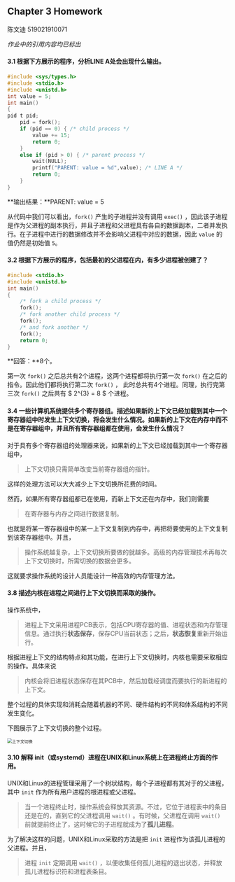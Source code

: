 ## Chapter 3 Homework
陈文迪 519021910071

*作业中的引用内容均已标出*

#### 3.1 根据下方展示的程序，分析LINE A处会出现什么输出。

```c++
#include <sys/types.h>
#include <stdio.h>
#include <unistd.h>
int value = 5;
int main()
{
pid t pid;
	pid = fork();
	if (pid == 0) { /* child process */
		value += 15;
		return 0;
	}
	else if (pid > 0) { /* parent process */
		wait(NULL);
		printf("PARENT: value = %d",value); /* LINE A */
		return 0;
	}
}
```

**输出结果：**PARENT: value = 5

从代码中我们可以看出，```fork()``` 产生的子进程并没有调用 ```exec()``` ，因此该子进程是作为父进程的副本执行，并且子进程和父进程具有各自的数据副本，二者并发执行。在子进程中进行的数据修改并不会影响父进程中对应的数据，因此 ```value``` 的值仍然是初始值 ```5```。

#### 3.2 根据下方展示的程序，包括最初的父进程在内，有多少进程被创建了？

```c++
#include <stdio.h>
#include <unistd.h>
int main()
{
	/* fork a child process */
	fork();
	/* fork another child process */
	fork();
	/* and fork another */
	fork();
	return 0;
}
```

**回答：**8个。

第一次 ```fork()``` 之后总共有2个进程，这两个进程都将执行第一次 ```fork()``` 在之后的指令。因此他们都将执行第二次 ```fork()``` ， 此时总共有4个进程。同理，执行完第三次 ```fork()``` 之后共有 $ 2^{3} = 8 $ 个进程。 

#### 3.4 一些计算机系统提供多个寄存器组。描述如果新的上下文已经加载到其中一个寄存器组中时发生上下文切换，将会发生什么情况。如果新的上下文在内存中而不是在寄存器组中，并且所有寄存器组都在使用，会发生什么情况？

对于具有多个寄存器组的处理器来说，如果新的上下文已经加载到其中一个寄存器组中，

> 上下文切换只需简单改变当前寄存器组的指针。

这样的处理方法可以大大减少上下文切换所花费的时间。

然而，如果所有寄存器组都已在使用，而新上下文还在内存中，我们则需要

> 在寄存器与内存之间进行数据复制。

也就是将某一寄存器组中的某一上下文复制到内存中，再把将要使用的上下文复制到该寄存器组中。并且，

> 操作系统越复杂，上下文切换所要做的就越多。高级的内存管理技术再每次上下文切换时，所需切换的数据会更多。

这就要求操作系统的设计人员能设计一种高效的内存管理方法。

#### 3.8 描述内核在进程之间进行上下文切换而采取的操作。

操作系统中，

> 进程上下文采用进程PCB表示，包括CPU寄存器的值、进程状态和内存管理信息。通过执行**状态保存**，保存CPU当前状态；之后，**状态恢复**重新开始运行。

根据进程上下文的结构特点和其功能，在进行上下文切换时，内核也需要采取相应的操作。具体来说

> 内核会将旧进程状态保存在其PCB中，然后加载经调度而要执行的新进程的上下文。

整个过程的具体实现和消耗会随着机器的不同、硬件结构的不同和体系结构的不同发生变化。

下图展示了上下文切换的整个过程。

<img src="D:\我的文件\大学课程\Operating System\Homework 3\context switch.png" alt="上下文切换" style="zoom:67%;" />

#### 3.10 解释 init（或systemd）进程在UNIX和Linux系统上在进程终止方面的作用。

UNIX和Linux的进程管理采用了一个树状结构，每个子进程都有其对于的父进程，其中 ```init``` 作为所有用户进程的根进程或父进程。

> 当一个进程终止时，操作系统会释放其资源。不过，它位于进程表中的条目还是在的，直到它的父进程调用 ```wait()``` 。有时候，父进程在调用 ```wait()``` 前就提前终止了，这时候它的子进程就成为了**孤儿进程**。

为了解决这样的问题，UNIX和Linux采取的方法是把 ```init``` 进程作为该孤儿进程的父进程。并且，

> 进程 ```init``` 定期调用 ```wait()``` ，以便收集任何孤儿进程的退出状态，并释放孤儿进程标识符和进程表条目。